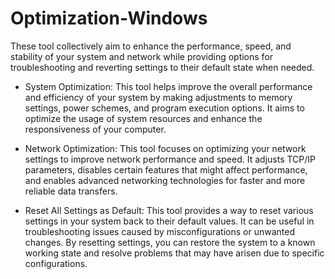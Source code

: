 # Optimization-Windows
These tool collectively aim to enhance the performance, speed, and stability of your system and network while providing options for troubleshooting and reverting settings to their default state when needed.


- System Optimization: This tool helps improve the overall performance and efficiency of your system by making adjustments to memory settings, power schemes, and program execution options. It aims to optimize the usage of system resources and enhance the responsiveness of your computer.

- Network Optimization: This tool focuses on optimizing your network settings to improve network performance and speed. It adjusts TCP/IP parameters, disables certain features that might affect performance, and enables advanced networking technologies for faster and more reliable data transfers.

- Reset All Settings as Default: This tool provides a way to reset various settings in your system back to their default values. It can be useful in troubleshooting issues caused by misconfigurations or unwanted changes. By resetting settings, you can restore the system to a known working state and resolve problems that may have arisen due to specific configurations.
